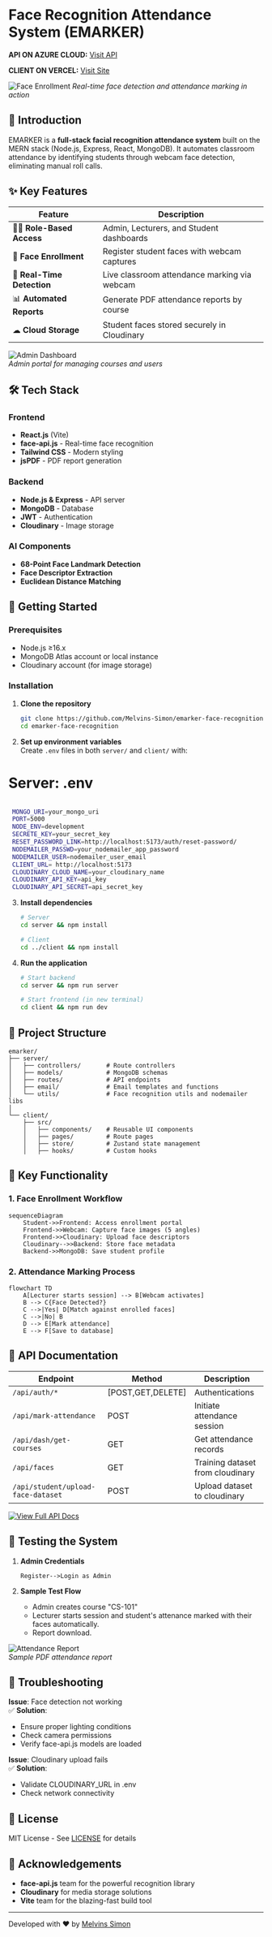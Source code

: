 # Face Recognition Attendance System (EMARKER)

**API ON AZURE CLOUD:** [Visit API](https://ms-emarker-euhcbzb9gbf7ejgs.centralus-01.azurewebsites.net/)

**CLIENT ON VERCEL:** [Visit Site](https://emarker-face-recognition.vercel.app/) 


![Face Enrollment](/client/public/session.png)
_Real-time face detection and attendance marking in action_

## 🌟 Introduction

EMARKER is a **full-stack facial recognition attendance system** built on the MERN stack (Node.js, Express, React, MongoDB). It automates classroom attendance by identifying students through webcam face detection, eliminating manual roll calls.

## ✨ Key Features

| Feature                    | Description                                  |
| -------------------------- | -------------------------------------------- |
| 👨🏫 **Role-Based Access** | Admin, Lecturers, and Student dashboards     |
| 📸 **Face Enrollment**     | Register student faces with webcam captures  |
| 🎥 **Real-Time Detection** | Live classroom attendance marking via webcam |
| 📊 **Automated Reports**   | Generate PDF attendance reports by course    |
| ☁ **Cloud Storage**        | Student faces stored securely in Cloudinary  |

![Admin Dashboard](/client/public/dash.png)  
_Admin portal for managing courses and users_

## 🛠 Tech Stack

### Frontend

- **React.js** (Vite)
- **face-api.js** - Real-time face recognition
- **Tailwind CSS** - Modern styling
- **jsPDF** - PDF report generation

### Backend

- **Node.js & Express** - API server
- **MongoDB** - Database
- **JWT** - Authentication
- **Cloudinary** - Image storage

### AI Components

- **68-Point Face Landmark Detection**
- **Face Descriptor Extraction**
- **Euclidean Distance Matching**

## 🚀 Getting Started

### Prerequisites

- Node.js ≥16.x
- MongoDB Atlas account or local instance
- Cloudinary account (for image storage)

### Installation

1. **Clone the repository**

   ```bash
   git clone https://github.com/Melvins-Simon/emarker-face-recognition.git
   cd emarker-face-recognition
   ```

2. **Set up environment variables**  
   Create `.env` files in both `server/` and `client/` with:

# Server: .env

```bash

 MONGO_URI=your_mongo_uri
 PORT=5000
 NODE_ENV=development
 SECRETE_KEY=your_secret_key
 RESET_PASSWORD_LINK=http://localhost:5173/auth/reset-password/
 NODEMAILER_PASSWD=your_nodemailer_app_password
 NODEMAILER_USER=nodemailer_user_email
 CLIENT_URL= http://localhost:5173
 CLOUDINARY_CLOUD_NAME=your_cloudinary_name
 CLOUDINARY_API_KEY=api_key
 CLOUDINARY_API_SECRET=api_secret_key
```

3. **Install dependencies**

   ```bash
   # Server
   cd server && npm install

   # Client
   cd ../client && npm install
   ```

4. **Run the application**

   ```bash
   # Start backend
   cd server && npm run server

   # Start frontend (in new terminal)
   cd client && npm run dev
   ```

## 📂 Project Structure

```
emarker/
├── server/
│   ├── controllers/       # Route controllers
│   ├── models/            # MongoDB schemas
│   ├── routes/            # API endpoints
│   ├── email/             # Email templates and functions
│   └── utils/             # Face recognition utils and nodemailer libs
│
└── client/
    ├── src/
    │   ├── components/    # Reusable UI components
    │   ├── pages/         # Route pages
    │   ├── store/         # Zustand state management
    │   ├── hooks/         # Custom hooks
```

## 🔧 Key Functionality

### 1. Face Enrollment Workflow

```mermaid
sequenceDiagram
    Student->>Frontend: Access enrollment portal
    Frontend->>Webcam: Capture face images (5 angles)
    Frontend->>Cloudinary: Upload face descriptors
    Cloudinary-->>Backend: Store face metadata
    Backend->>MongoDB: Save student profile
```

### 2. Attendance Marking Process

```mermaid
flowchart TD
    A[Lecturer starts session] --> B[Webcam activates]
    B --> C{Face Detected?}
    C -->|Yes| D[Match against enrolled faces]
    C -->|No| B
    D --> E[Mark attendance]
    E --> F[Save to database]
```

## 📜 API Documentation

| Endpoint                           | Method            | Description                      |
| ---------------------------------- | ----------------- | -------------------------------- |
| `/api/auth/*`                      | [POST,GET,DELETE] | Authentications                  |
| `/api/mark-attendance`             | POST              | Initiate attendance session      |
| `/api/dash/get-courses`            | GET               | Get attendance records           |
| `/api/faces`                       | GET               | Training dataset from cloudinary |
| `/api/student/upload-face-dataset` | POST              | Upload dataset to cloudinary     |

[![View Full API Docs](https://img.shields.io/badge/View_Full_API_Documentation-FF6C37?style=for-the-badge)](https://documenter.getpostman.com/view/39583603/2sB2j68AA3)

## 🧪 Testing the System

1. **Admin Credentials**

   ```
   Register-->Login as Admin
   ```

2. **Sample Test Flow**
   - Admin creates course "CS-101"
   - Lecturer starts session and student's attenance marked with their faces automatically.
   - Report download.

![Attendance Report](/client/public/report.png)  
_Sample PDF attendance report_

## 🚨 Troubleshooting

**Issue**: Face detection not working  
✅ **Solution**:

- Ensure proper lighting conditions
- Check camera permissions
- Verify face-api.js models are loaded

**Issue**: Cloudinary upload fails  
✅ **Solution**:

- Validate CLOUDINARY_URL in .env
- Check network connectivity

## 📜 License

MIT License - See [LICENSE](LICENSE) for details

## 🙏 Acknowledgements

- **face-api.js** team for the powerful recognition library
- **Cloudinary** for media storage solutions
- **Vite** team for the blazing-fast build tool

---

Developed with ❤️ by [Melvins Simon](https://github.com/Melvins-Simon)

```

```
